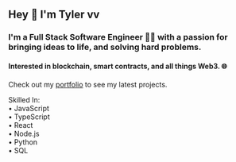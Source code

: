 ## Hey 👋 I'm Tyler vv
 
 ### I'm a Full Stack Software Engineer 👨‍💻 with a passion for bringing ideas to life, and solving hard problems. 
 #### Interested in blockchain, smart contracts, and all things Web3. 🌐
 
 Check out my [portfolio](https://tylerbroadway.dev) to see my latest projects.
 
 Skilled In: <br />
 • JavaScript <br />
 • TypeScript <br />
 • React <br />
 • Node.js <br />
 • Python <br />
 • SQL

<!--
**tylerbroadway/tylerbroadway** is a ✨ _special_ ✨ repository because its `README.md` (this file) appears on your GitHub profile.

Here are some ideas to get you started:

- 🔭 I’m currently working on ...
- 🌱 I’m currently learning ...
- 👯 I’m looking to collaborate on ...
- 🤔 I’m looking for help with ...
- 💬 Ask me about ...
- 📫 How to reach me: ...
- 😄 Pronouns: ...
- ⚡ Fun fact: ...
-->

